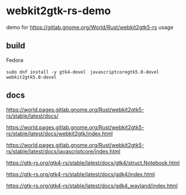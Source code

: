# webkit2gtk-rs-demo

demo for https://gitlab.gnome.org/World/Rust/webkit2gtk5-rs usage

## build

Fedora

```shell
sudo dnf install -y gtk4-devel　javascriptcoregtk5.0-devel　webkit2gtk5.0-devel
```

## docs

https://world.pages.gitlab.gnome.org/Rust/webkit2gtk5-rs/stable/latest/docs/

https://world.pages.gitlab.gnome.org/Rust/webkit2gtk5-rs/stable/latest/docs/webkit2gtk/index.html

https://world.pages.gitlab.gnome.org/Rust/webkit2gtk5-rs/stable/latest/docs/javascriptcore/index.html

https://gtk-rs.org/gtk4-rs/stable/latest/docs/gtk4/struct.Notebook.html

https://gtk-rs.org/gtk4-rs/stable/latest/docs/gdk4/index.html

https://gtk-rs.org/gtk4-rs/stable/latest/docs/gdk4_wayland/index.html
